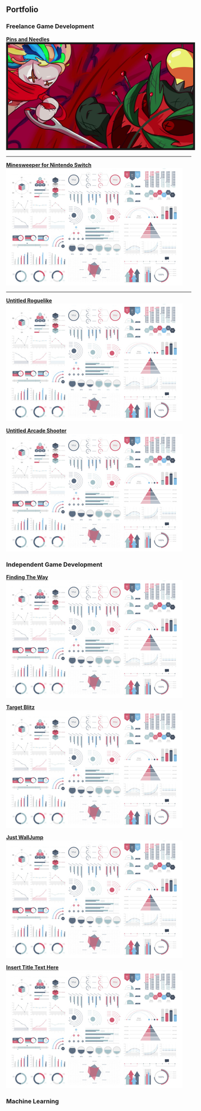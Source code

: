 ## Portfolio

### Freelance Game Development

[**Pins and Needles**](/PinsAndNeedles)
<img src="images/PinsAndNeedles/TrailerSS.jpg" border="5"/> 

---
[**Minesweeper for Nintendo Switch**](/Minesweeper)
<img src="images/dummy_thumbnail.jpg?raw=true"/>

---
[**Untitled Roguelike**](/Minesweeper)
<img src="images/dummy_thumbnail.jpg?raw=true"/>

[**Untitled Arcade Shooter**](/Projects/PinsAndNeedles)
<img src="images/dummy_thumbnail.jpg?raw=true"/>

### Independent Game Development
[**Finding The Way**](/Projects/PinsAndNeedles)
<img src="images/dummy_thumbnail.jpg?raw=true"/>

[**Target Blitz**](/Projects/PinsAndNeedles)
<img src="images/dummy_thumbnail.jpg?raw=true"/>

[**Just WallJump**](/Projects/PinsAndNeedles)
<img src="images/dummy_thumbnail.jpg?raw=true"/>

[**Insert Title Text Here**](/Projects/PinsAndNeedles)
<img src="images/dummy_thumbnail.jpg?raw=true"/>

### Machine Learning




